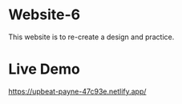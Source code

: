 # Website-6

This website is to re-create a design and practice.

# Live Demo

https://upbeat-payne-47c93e.netlify.app/
